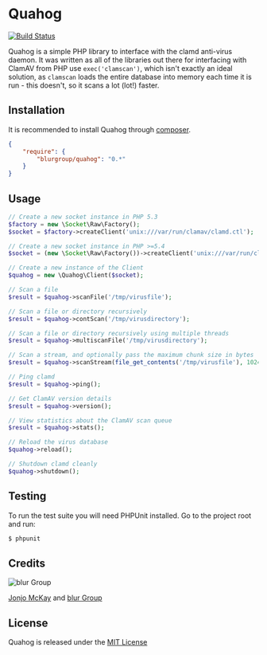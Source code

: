 Quahog
======


[![Build Status](https://travis-ci.org/jonjomckay/quahog.png?branch=develop)](https://travis-ci.org/jonjomckay/quahog)

Quahog is a simple PHP library to interface with the clamd anti-virus daemon. It was written as all of the libraries out
there for interfacing with ClamAV from PHP use ```exec('clamscan')```, which isn't exactly an ideal solution, as
```clamscan``` loads the entire database into memory each time it is run - this doesn't, so it scans a lot (lot!) faster.

## Installation

It is recommended to install Quahog through [composer](http://getcomposer.org).

```JSON
{
    "require": {
        "blurgroup/quahog": "0.*"
    }
}
```

## Usage

```php
// Create a new socket instance in PHP 5.3
$factory = new \Socket\Raw\Factory();
$socket = $factory->createClient('unix:///var/run/clamav/clamd.ctl');

// Create a new socket instance in PHP >=5.4
$socket = (new \Socket\Raw\Factory())->createClient('unix:///var/run/clamav/clamd.ctl');

// Create a new instance of the Client
$quahog = new \Quahog\Client($socket);

// Scan a file
$result = $quahog->scanFile('/tmp/virusfile');

// Scan a file or directory recursively
$result = $quahog->contScan('/tmp/virusdirectory');

// Scan a file or directory recursively using multiple threads
$result = $quahog->multiscanFile('/tmp/virusdirectory');

// Scan a stream, and optionally pass the maximum chunk size in bytes
$result = $quahog->scanStream(file_get_contents('/tmp/virusfile'), 1024);

// Ping clamd
$result = $quahog->ping();

// Get ClamAV version details
$result = $quahog->version();

// View statistics about the ClamAV scan queue
$result = $quahog->stats();

// Reload the virus database
$quahog->reload();

// Shutdown clamd cleanly
$quahog->shutdown();
```

## Testing

To run the test suite you will need PHPUnit installed. Go to the project root and run:
````bash
$ phpunit
````

## Credits

![blur Group](http://i.imgur.com/5kko4VT.png)

[Jonjo McKay](mailto:jonjo@blurgroup.com) and [blur Group](http://blurgroup.com)

## License

Quahog is released under the [MIT License](http://www.opensource.org/licenses/MIT)
